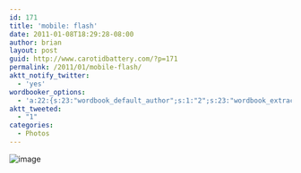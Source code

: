 ```yaml
---
id: 171
title: 'mobile: flash'
date: 2011-01-08T18:29:28-08:00
author: brian
layout: post
guid: http://www.carotidbattery.com/?p=171
permalink: /2011/01/mobile-flash/
aktt_notify_twitter:
  - 'yes'
wordbooker_options:
  - 'a:22:{s:23:"wordbook_default_author";s:1:"2";s:23:"wordbook_extract_length";s:3:"256";s:26:"wordbooker_publish_default";s:2:"on";s:25:"wordbooker_like_share_too";s:2:"on";s:21:"wordbooker_like_width";s:3:"250";s:25:"wordbook_fbshare_location";s:3:"top";s:24:"wordbook_fblike_location";s:3:"top";s:22:"wordbook_fblike_action";s:9:"recommend";s:27:"wordbook_fblike_colorscheme";s:4:"dark";s:20:"wordbook_fblike_font";s:5:"arial";s:22:"wordbook_fblike_button";s:12:"button_count";s:21:"wordbook_fblike_faces";s:5:"false";s:18:"wordbook_attribute";s:31:"Posted a new post on their blog";s:29:"wordbook_republish_time_frame";s:2:"10";s:29:"wordbooker_status_update_text";s:35:": New blog post :  %title% - %link%";s:19:"wordbook_actionlink";s:3:"300";s:32:"wordbook_description_meta_length";s:3:"350";s:20:"wordbook_comment_get";s:2:"on";s:21:"wordbook_comment_push";s:2:"on";s:18:"wordbook_page_post";s:4:"-100";s:18:"wordbook_orandpage";s:1:"2";s:24:"wordbooker_comment_email";s:24:"briankgalloway@gmail.com";}'
aktt_tweeted:
  - "1"
categories:
  - Photos
---
```

<img style="display:block;margin-right:auto;margin-left:auto;" alt="image" src="https://i1.wp.com/www.carotidbattery.com/wp-content/uploads/2011/01/wpid-IMG_20110108_181912.jpg?w=640" data-recalc-dims="1" />
